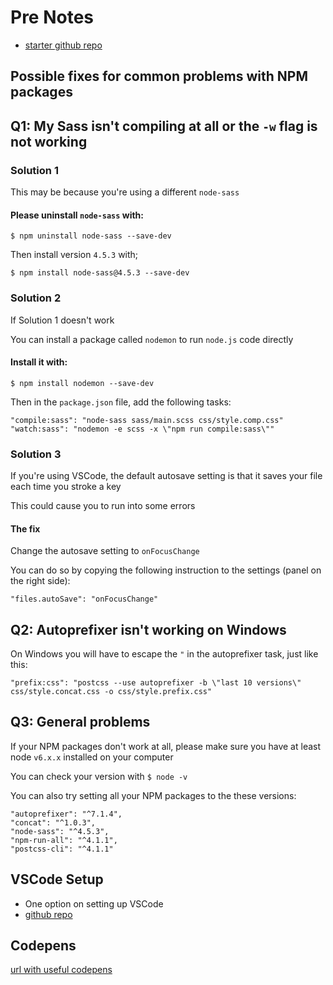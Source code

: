 # Pre Notes
* [starter github repo](https://github.com/jonasschmedtmann/advanced-css-course)

## Possible fixes for common problems with NPM packages

## Q1: My Sass isn't compiling at all or the `-w` flag is not working

### Solution 1

This may be because you're using a different `node-sass`

#### Please uninstall `node-sass` with:

`$ npm uninstall node-sass --save-dev`

Then install version `4.5.3` with;

`$ npm install node-sass@4.5.3 --save-dev`

### Solution 2

If Solution 1 doesn't work

You can install a package called `nodemon` to run `node.js` code directly

#### Install it with:

`$ npm install nodemon --save-dev`

Then in the `package.json` file, add the following tasks:

```
"compile:sass": "node-sass sass/main.scss css/style.comp.css"
"watch:sass": "nodemon -e scss -x \"npm run compile:sass\""
```

### Solution 3

If you're using VSCode, the default autosave setting is that it saves your file each time you stroke a key

This could cause you to run into some errors

#### The fix
Change the autosave setting to `onFocusChange`

You can do so by copying the following instruction to the settings (panel on the right side):

`"files.autoSave": "onFocusChange"`

## Q2: Autoprefixer isn't working on Windows

On Windows you will have to escape the `"` in the autoprefixer task, just like this:

`"prefix:css": "postcss --use autoprefixer -b \"last 10 versions\" css/style.concat.css -o css/style.prefix.css"`

## Q3: General problems

If your NPM packages don't work at all, please make sure you have at least node `v6.x.x` installed on your computer

You can check your version with `$ node -v`

You can also try setting all your NPM packages to the these versions:

```
"autoprefixer": "^7.1.4",
"concat": "^1.0.3",
"node-sass": "^4.5.3",
"npm-run-all": "^4.1.1",
"postcss-cli": "^4.1.1"
```

## VSCode Setup
* One option on setting up VSCode
* [github repo](https://github.com/jonasschmedtmann/advanced-css-course/blob/master/vscode-setup.md)

## Codepens
[url with useful codepens](https://codepen.io/jonasschmedtmann/pens/public/)
